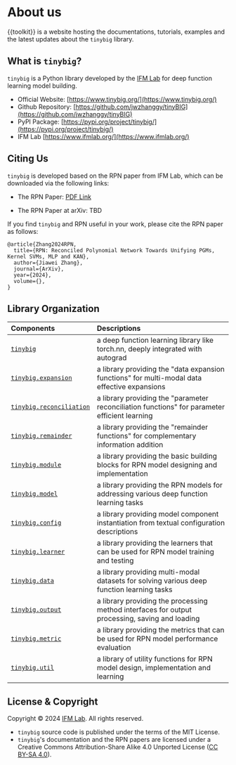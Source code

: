 # About us

{{toolkit}} is a website hosting the documentations, tutorials, examples and the latest updates about the `tinybig` library.

## What is `tinybig`?

`tinybig` is a Python library developed by the [IFM Lab](https://www.ifmlab.org/) for deep function learning model building.

* Official Website: [https://www.tinybig.org/](https://www.tinybig.org/)
* Github Repository: [https://github.com/jwzhanggy/tinyBIG](https://github.com/jwzhanggy/tinyBIG)
* PyPI Package: [https://pypi.org/project/tinybig/](https://pypi.org/project/tinybig/)
* IFM Lab [https://www.ifmlab.org/](https://www.ifmlab.org/)

## Citing Us

`tinybig` is developed based on the RPN paper from IFM Lab, which can be downloaded via the following links:

* The RPN Paper: [PDF Link](https://github.com/jwzhanggy/tinyBIG/blob/main/docs/assets/files/rpn_paper.pdf)

* The RPN Paper at arXiv: TBD

If you find `tinybig` and RPN useful in your work, please cite the RPN paper as follows:
```
@article{Zhang2024RPN,
  title={RPN: Reconciled Polynomial Network Towards Unifying PGMs, Kernel SVMs, MLP and KAN},
  author={Jiawei Zhang},
  journal={ArXiv},
  year={2024},
  volume={},
}
```

## Library Organization

| Components                                                                              | Descriptions                                                                                   |
|:----------------------------------------------------------------------------------------|:-----------------------------------------------------------------------------------------------|
| [`tinybig`](https://www.tinybig.org/documentations/tinybig/)                            | a deep function learning library like torch.nn, deeply integrated with autograd                |
| [`tinybig.expansion`](https://www.tinybig.org/documentations/expansion/)                | a library providing the "data expansion functions" for multi-modal data effective expansions   |
| [`tinybig.reconciliation`](https://www.tinybig.org/documentations/reconciliation/)      | a library providing the "parameter reconciliation functions" for parameter efficient learning  |
| [`tinybig.remainder`](https://www.tinybig.org/documentations/remainder/)                | a library providing the "remainder functions" for complementary information addition           |
| [`tinybig.module`](https://www.tinybig.org/documentations/module/)                      | a library providing the basic building blocks for RPN model designing and implementation       |
| [`tinybig.model`](https://www.tinybig.org/documentations/model/)                        | a library providing the RPN models for addressing various deep function learning tasks         |
| [`tinybig.config`](https://www.tinybig.org/documentations/config/)                      | a library providing model component instantiation from textual configuration descriptions      |
| [`tinybig.learner`](https://www.tinybig.org/documentations/learner/)                    | a library providing the learners that can be used for RPN model training and testing           |
| [`tinybig.data`](https://www.tinybig.org/documentations/data/)                          | a library providing multi-modal datasets for solving various deep function learning tasks      |
| [`tinybig.output`](https://www.tinybig.org/documentations/output/)                      | a library providing the processing method interfaces for output processing, saving and loading |
| [`tinybig.metric`](https://www.tinybig.org/documentations/metric/)                      | a library providing the  metrics that can be used for RPN model performance evaluation         |
| [`tinybig.util`](https://www.tinybig.org/documentations/util/)                          | a library of utility functions for RPN model design, implementation and learning               | 


## License & Copyright

Copyright © 2024 [IFM Lab](https://www.ifmlab.org/). All rights reserved.

* `tinybig` source code is published under the terms of the MIT License. 
* `tinybig`'s documentation and the RPN papers are licensed under a Creative Commons Attribution-Share Alike 4.0 Unported License ([CC BY-SA 4.0](https://creativecommons.org/licenses/by-sa/4.0/)). 